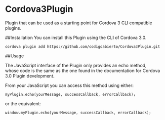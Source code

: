 Cordova3Plugin
==============

Plugin that can be used as a starting point for Cordova 3 CLI compatible plugins.

##Installation
You can install this Plugin using the CLI of Cordova 3.0.

    
    cordova plugin add https://github.com/codigoabierto/Cordova3Plugin.git


##Usage

The JavaScript interface of the Plugin only provides an echo method, whose code is the same as the one found in the documentation for Cordova 3.0 Plugin development.

From your JavaScript you can access this method using either:

    myPlugin.echo(yourMessage, successCallback, errorCallback);

or the equivalent:

    window.myPlugin.echo(yourMessage, successCallback, errorCallback);